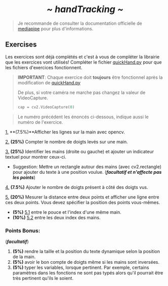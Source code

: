<h1 align="center"> <i><b> ~ handTracking ~ </i></b></h1>

>Je recommande de consulter la documentation officielle de [mediapipe](https://google.github.io/mediapipe/solutions/hands.html) pour plus d'informations.

## Exercises
Les exercices sont déjà complétés et c'est à vous de compléter la librairie que les exercices vont utilisés!
Compléter le fichier [quickHand.py](./exercises/quickHand.py) pour que les fichiers d'exercices fonctionnent.
> **IMPORTANT**: Chaque exercice doit **toujours** être fonctionnel après la modification de [quickHand.py](./exercises/quickHand.py)
> 
> De plus, si votre caméra ne marche pas changez la valeur de VideoCapture.
>```py
>cap = cv2.VideoCapture(0)
>```

>Le numéro précédent les énoncés ci-dessous, indique aussi le numéro de l'exercice.

[1.](exercises/exercise1.py) **(7.5%)**Afficher  les lignes sur la main avec opencv.

[2.](exercises/exercise2.py) **(25%)** Compter le nombre de doigts levés sur une main.

[3.](exercises/exercise3.py) **(25%)** Identifier les mains (droite ou gauche) et ajouter un indicateur textuel pour montrer ceux-ci.
   - Suggestion: Mettre un rectangle autour des mains (avec cv2.rectangle) pour ajouter du texte à une position voulue. (***facultatif et n'affecte pas les points***)
  
[4.](exercises/exercise4.py) **(7.5%)** Ajouter le nombre de doigts présent à côté des doigts vus.

[5.](exercises/exercise5.py) **(20%)** Mesurer la distance entre deux points et afficher une ligne entre ces deux points. Vous devez spécifier la position des points vous-mêmes.
   - **(5%)** [5.1](exercises/exercise5.py) entre le pouce et l'index d'une même main.
   - **(10%)** [5.2](exercises/exercise5.py) entre les deux index des mains.

### Points Bonus:
(***facultatif***)
1. **(5%)** rendre la taille et la position du texte dynamique selon la position de la main.
2. **(5%)** avoir le bon compte de doigts même si les mains sont inversées.
3. **(5%)** typer les variables, lorsque pertinent. Par exemple, certains paramètres dans les fonctions ne sont pas typés alors qu'il pourrait être très pertinent qu'ils le soient.
